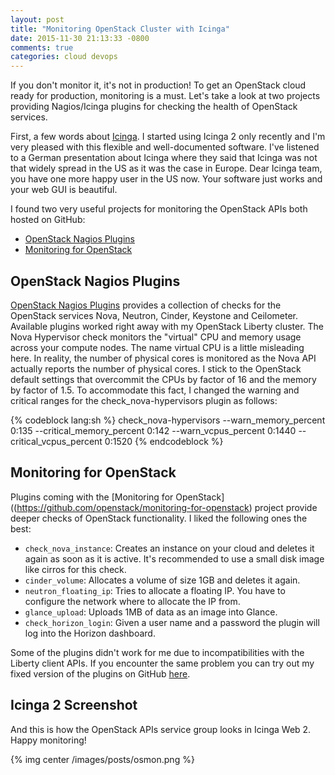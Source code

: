 ```yaml
---
layout: post
title: "Monitoring OpenStack Cluster with Icinga"
date: 2015-11-30 21:13:33 -0800
comments: true
categories: cloud devops
---
```


If you don't monitor it, it's not in production! To get an OpenStack cloud ready for production, monitoring is a must. Let's take a look at two projects providing Nagios/Icinga plugins for checking the health of OpenStack services.

First, a few words about [Icinga](https://www.icinga.org/ "Icinga"). I started using Icinga 2 only recently and I'm very pleased with this flexible and well-documented software. I've listened to a German presentation about Icinga where they said that Icinga was not that widely spread in the US as it was the case in Europe. Dear Icinga team, you have one more happy user in the US now. Your software just works and your web GUI is beautiful.

I found two very useful projects for monitoring the OpenStack APIs both hosted on GitHub:

* [OpenStack Nagios Plugins](https://github.com/cirrax/openstack-nagios-plugins)
* [Monitoring for OpenStack](https://github.com/openstack/monitoring-for-openstack)

## OpenStack Nagios Plugins

[OpenStack Nagios Plugins](https://github.com/cirrax/openstack-nagios-plugins) provides a collection of checks for the OpenStack services Nova, Neutron, Cinder, Keystone and Ceilometer. Available plugins worked right away with my OpenStack Liberty cluster. The Nova Hypervisor check monitors the "virtual" CPU and memory usage across your compute nodes. The name virtual CPU is a little misleading here. In reality, the number of physical cores is monitored as the Nova API actually reports the number of physical cores. I stick to the OpenStack default settings that overcommit the CPUs by factor of 16 and the memory by factor of 1.5. To accommodate this fact, I changed the warning and critical ranges for the check_nova-hypervisors plugin as follows:

{% codeblock lang:sh %}
check_nova-hypervisors --warn_memory_percent 0:135 --critical_memory_percent 0:142 --warn_vcpus_percent 0:1440 --critical_vcpus_percent 0:1520
{% endcodeblock %}

## Monitoring for OpenStack

Plugins coming with the [Monitoring for OpenStack]((https://github.com/openstack/monitoring-for-openstack) project provide deeper checks of OpenStack functionality. I liked the following ones the best:

* `check_nova_instance`: Creates an instance on your cloud and deletes it again as soon as it is active. It's recommended to use a small disk image like cirros for this check.
* `cinder_volume`: Allocates a volume of size 1GB and deletes it again.
* `neutron_floating_ip`: Tries to allocate a floating IP. You have to configure the network where to allocate the IP from.
* `glance_upload`: Uploads 1MB of data as an image into Glance.
* `check_horizon_login`: Given a user name and a password the plugin will log into the Horizon dashboard.

Some of the plugins didn't work for me due to incompatibilities with the Liberty client APIs. If you encounter the same problem you can try out my fixed version of the plugins on GitHub [here](https://github.com/noseka1/monitoring-for-openstack).

## Icinga 2 Screenshot

And this is how the OpenStack APIs service group looks in Icinga Web 2. Happy monitoring!

{% img center /images/posts/osmon.png %}
